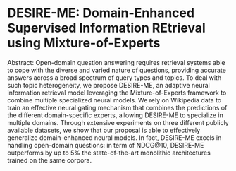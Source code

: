 # DESIRE-ME: Domain-Enhanced Supervised Information REtrieval using Mixture-of-Experts

Abstract:
Open-domain question answering requires retrieval systems able to cope with the diverse and varied nature of questions, providing accurate answers across a broad spectrum of query types and topics. To deal with such topic heterogeneity, we propose DESIRE-ME, an adaptive neural information retrieval model leveraging the Mixture-of-Experts framework to combine multiple specialized neural models. We rely on Wikipedia data to train an effective neural gating mechanism that combines the predictions of the different domain-specific experts, allowing DESIRE-ME to specialize in multiple domains. Through extensive experiments on three different publicly available datasets, we show that our proposal is able to effectively generalize domain-enhanced neural models. In fact, DESIRE-ME excels in handling open-domain questions: in term of NDCG@10, DESIRE-ME outperforms by up to 5% the state-of-the-art monolithic architectures trained on the same corpora.